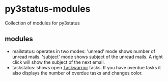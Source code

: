 py3status-modules
=================

Collection of modules for py3status

modules
-------
* mailstatus: operates in two modes:
  'unread' mode shows number of unread mails.
  'subject' mode shows subject of the unread mails. A right click will show
  the subject of the next email.
* taskstatus: shows open <a href=http://taskwarrior.org>Taskwarrior</a>
  tasks. If you have overdue tasks it also displays the number of overdue
  tasks and changes color.
